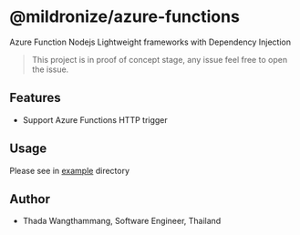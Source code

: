 # @mildronize/azure-functions
Azure Function Nodejs Lightweight frameworks with Dependency Injection

> This project is in proof of concept stage, any issue feel free to open the issue.

## Features
- Support Azure Functions HTTP trigger

## Usage

Please see in [example](examples) directory

## Author
- Thada Wangthammang, Software Engineer, Thailand